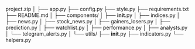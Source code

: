 project.zip
│
├── app.py
├── config.py
├── style.py
├── requirements.txt
├── README.md
│
├── components/
│   ├── __init__.py
│   ├── indices.py
│   ├── news.py
│   ├── stock_news.py
│   ├── gainers_losers.py
│   ├── prediction.py
│   ├── watchlist.py
│   ├── performance.py
│   ├── analysts.py
│   └── telegram_alerts.py
│
└── utils/
    ├── __init__.py
    ├── indicators.py
    └── helpers.py
